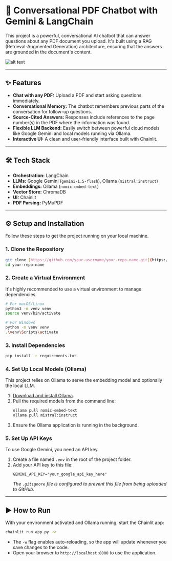 # 📄 Conversational PDF Chatbot with Gemini & LangChain

This project is a powerful, conversational AI chatbot that can answer questions about any PDF document you upload. It's built using a RAG (Retrieval-Augmented Generation) architecture, ensuring that the answers are grounded in the document's content.

![alt text](image-1.png)

---

## ✨ Features

- **Chat with any PDF:** Upload a PDF and start asking questions immediately.
- **Conversational Memory:** The chatbot remembers previous parts of the conversation for follow-up questions.
- **Source-Cited Answers:** Responses include references to the page number(s) in the PDF where the information was found.
- **Flexible LLM Backend:** Easily switch between powerful cloud models like Google Gemini and local models running via Ollama.
- **Interactive UI:** A clean and user-friendly interface built with Chainlit.

---

## 🛠️ Tech Stack

- **Orchestration:** LangChain
- **LLMs:** Google Gemini (`gemini-1.5-flash`), Ollama (`mistral:instruct`)
- **Embeddings:** Ollama (`nomic-embed-text`)
- **Vector Store:** ChromaDB
- **UI:** Chainlit
- **PDF Parsing:** PyMuPDF

---

## ⚙️ Setup and Installation

Follow these steps to get the project running on your local machine.

### **1. Clone the Repository**

```bash
git clone [https://github.com/your-username/your-repo-name.git](https://github.com/your-username/your-repo-name.git)
cd your-repo-name
```

### **2. Create a Virtual Environment**

It's highly recommended to use a virtual environment to manage dependencies.

```bash
# For macOS/Linux
python3 -m venv venv
source venv/bin/activate

# For Windows
python -m venv venv
.\venv\Scripts\activate
```

### **3. Install Dependencies**

```bash
pip install -r requirements.txt
```

### **4. Set Up Local Models (Ollama)**

This project relies on Ollama to serve the embedding model and optionally the local LLM.

1.  [Download and install Ollama](https://ollama.com/).
2.  Pull the required models from the command line:
    ```bash
    ollama pull nomic-embed-text
    ollama pull mistral:instruct
    ```
3.  Ensure the Ollama application is running in the background.

### **5. Set Up API Keys**

To use Google Gemini, you need an API key.

1.  Create a file named `.env` in the root of the project folder.
2.  Add your API key to this file:
    ```env
    GEMINI_API_KEY="your_google_api_key_here"
    ```
    _The `.gitignore` file is configured to prevent this file from being uploaded to GitHub._

---

## ▶️ How to Run

With your environment activated and Ollama running, start the Chainlit app:

```bash
chainlit run app.py -w
```

- The `-w` flag enables auto-reloading, so the app will update whenever you save changes to the code.
- Open your browser to `http://localhost:8000` to use the application.

